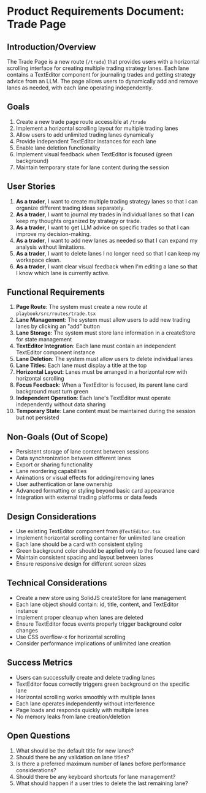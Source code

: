 # Product Requirements Document: Trade Page

## Introduction/Overview

The Trade Page is a new route (`/trade`) that provides users with a horizontal scrolling interface for creating multiple trading strategy lanes. Each lane contains a TextEditor component for journaling trades and getting strategy advice from an LLM. The page allows users to dynamically add and remove lanes as needed, with each lane operating independently.

## Goals

1. Create a new trade page route accessible at `/trade`
2. Implement a horizontal scrolling layout for multiple trading lanes
3. Allow users to add unlimited trading lanes dynamically
4. Provide independent TextEditor instances for each lane
5. Enable lane deletion functionality
6. Implement visual feedback when TextEditor is focused (green background)
7. Maintain temporary state for lane content during the session

## User Stories

1. **As a trader**, I want to create multiple trading strategy lanes so that I can organize different trading ideas separately.
2. **As a trader**, I want to journal my trades in individual lanes so that I can keep my thoughts organized by strategy or trade.
3. **As a trader**, I want to get LLM advice on specific trades so that I can improve my decision-making.
4. **As a trader**, I want to add new lanes as needed so that I can expand my analysis without limitations.
5. **As a trader**, I want to delete lanes I no longer need so that I can keep my workspace clean.
6. **As a trader**, I want clear visual feedback when I'm editing a lane so that I know which lane is currently active.

## Functional Requirements

1. **Page Route**: The system must create a new route at `playbook/src/routes/trade.tsx`
2. **Lane Management**: The system must allow users to add new trading lanes by clicking an "add" button
3. **Lane Storage**: The system must store lane information in a createStore for state management
4. **TextEditor Integration**: Each lane must contain an independent TextEditor component instance
5. **Lane Deletion**: The system must allow users to delete individual lanes
6. **Lane Titles**: Each lane must display a title at the top
7. **Horizontal Layout**: Lanes must be arranged in a horizontal row with horizontal scrolling
8. **Focus Feedback**: When a TextEditor is focused, its parent lane card background must turn green
9. **Independent Operation**: Each lane's TextEditor must operate independently without data sharing
10. **Temporary State**: Lane content must be maintained during the session but not persisted

## Non-Goals (Out of Scope)

- Persistent storage of lane content between sessions
- Data synchronization between different lanes
- Export or sharing functionality
- Lane reordering capabilities
- Animations or visual effects for adding/removing lanes
- User authentication or lane ownership
- Advanced formatting or styling beyond basic card appearance
- Integration with external trading platforms or data feeds

## Design Considerations

- Use existing TextEditor component from `@TextEditor.tsx`
- Implement horizontal scrolling container for unlimited lane creation
- Each lane should be a card with consistent styling
- Green background color should be applied only to the focused lane card
- Maintain consistent spacing and layout between lanes
- Ensure responsive design for different screen sizes

## Technical Considerations

- Create a new store using SolidJS createStore for lane management
- Each lane object should contain: id, title, content, and TextEditor instance
- Implement proper cleanup when lanes are deleted
- Ensure TextEditor focus events properly trigger background color changes
- Use CSS overflow-x for horizontal scrolling
- Consider performance implications of unlimited lane creation

## Success Metrics

- Users can successfully create and delete trading lanes
- TextEditor focus correctly triggers green background on the specific lane
- Horizontal scrolling works smoothly with multiple lanes
- Each lane operates independently without interference
- Page loads and responds quickly with multiple lanes
- No memory leaks from lane creation/deletion

## Open Questions

1. What should be the default title for new lanes?
2. Should there be any validation on lane titles?
3. Is there a preferred maximum number of lanes before performance considerations?
4. Should there be any keyboard shortcuts for lane management?
5. What should happen if a user tries to delete the last remaining lane?

